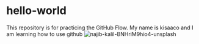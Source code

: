 # hello-world
This repository is for practicing the GitHub Flow.
My name is kisaaco and I am learning how to use github
![najib-kalil-BNHriM9hio4-unsplash](https://github.com/user-attachments/assets/895bbe09-fd84-47d8-91ea-b4eab8e03740)
